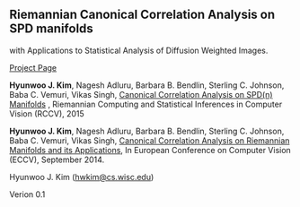 ## Riemannian Canonical Correlation Analysis on SPD manifolds

with Applications to Statistical Analysis of Diffusion Weighted Images.


[Project Page](http://pages.cs.wisc.edu/~hwkim/projects/riem-mglm/)

**Hyunwoo J. Kim**, Nagesh Adluru, Barbara B. Bendlin, Sterling C. Johnson, Baba C. Vemuri, Vikas Singh, [Canonical Correlation Analysis on SPD(n) Manifolds](http://www.springer.com/us/book/9783319229560?token=prtst0416p) , Riemannian Computing and Statistical Inferences in Computer Vision (RCCV), 2015 

**Hyunwoo J. Kim**, Nagesh Adluru, Barbara B. Bendlin, Sterling C. Johnson, Baba C. Vemuri, Vikas Singh, [Canonical Correlation Analysis on Riemannian Manifolds and its Applications](http://pages.cs.wisc.edu/~hwkim/projects/riem-cca/), In European Conference on Computer Vision (ECCV), September 2014.

Hyunwoo J. Kim (hwkim@cs.wisc.edu)

Verion 0.1
